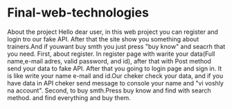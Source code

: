 # Final-web-technologies
About the project
Hello dear user, in this web project you can register and login tro our fake API. After that the site show you something about trainers.And if youwant buy smth you just press "buy know" and seacrh that you need.
 First, about register. In register page with warite your data(Full name,e-mail adres, valid password, and id), after that with Post method send your data to fake API. After that you going to login page and sign in.
It is like write your name e-mail and id.Our cheker check your data, and if you have data in API cheker send message to console your name and "vi voshly na account". 
Second, to buy smth.Press buy know and find with search method. and find everything and buy them. 
